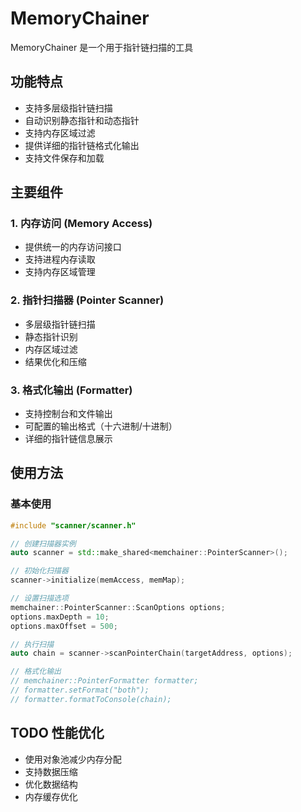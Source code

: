 # MemoryChainer

MemoryChainer 是一个用于指针链扫描的工具

## 功能特点

- 支持多层级指针链扫描
- 自动识别静态指针和动态指针
- 支持内存区域过滤
- 提供详细的指针链格式化输出
- 支持文件保存和加载


## 主要组件

### 1. 内存访问 (Memory Access)
- 提供统一的内存访问接口
- 支持进程内存读取
- 支持内存区域管理

### 2. 指针扫描器 (Pointer Scanner)
- 多层级指针链扫描
- 静态指针识别
- 内存区域过滤
- 结果优化和压缩

### 3. 格式化输出 (Formatter)
- 支持控制台和文件输出
- 可配置的输出格式（十六进制/十进制）
- 详细的指针链信息展示

## 使用方法

### 基本使用

```cpp
#include "scanner/scanner.h"

// 创建扫描器实例
auto scanner = std::make_shared<memchainer::PointerScanner>();

// 初始化扫描器
scanner->initialize(memAccess, memMap);

// 设置扫描选项
memchainer::PointerScanner::ScanOptions options;
options.maxDepth = 10;
options.maxOffset = 500;

// 执行扫描
auto chain = scanner->scanPointerChain(targetAddress, options);

// 格式化输出
// memchainer::PointerFormatter formatter;
// formatter.setFormat("both");
// formatter.formatToConsole(chain);
```



## TODO 性能优化

- 使用对象池减少内存分配
- 支持数据压缩
- 优化数据结构
- 内存缓存优化

